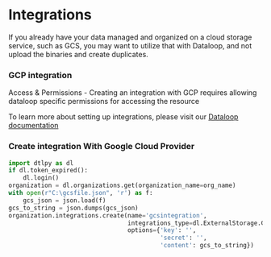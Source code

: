 # Integrations

If you already have your data managed and organized on a cloud storage service, such as GCS, you may want to
utilize that with Dataloop, and not upload the binaries and create duplicates.


### GCP integration

Access & Permissions - Creating an integration with GCP requires allowing dataloop specific permissions for accessing the resource

To learn more about setting up integrations, please visit our [Dataloop documentation](https://docs.dataloop.ai/docs/storage-gcp)

### Create integration With Google Cloud Provider

```python
import dtlpy as dl
if dl.token_expired():
    dl.login()
organization = dl.organizations.get(organization_name=org_name)
with open(r"C:\gcsfile.json", 'r') as f:
    gcs_json = json.load(f)
gcs_to_string = json.dumps(gcs_json)
organization.integrations.create(name='gcsintegration',
                                 integrations_type=dl.ExternalStorage.GCS,
                                 options={'key': '',
                                          'secret': '',
                                          'content': gcs_to_string})
```
